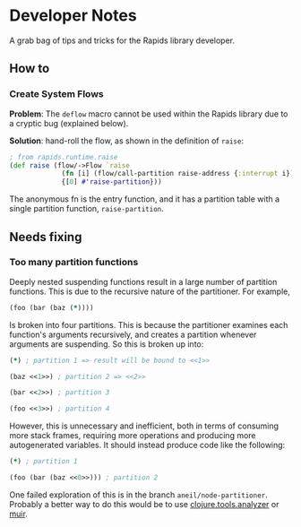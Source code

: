 # Developer Notes

A grab bag of tips and tricks for the Rapids library developer.

## How to
### Create System Flows

**Problem**: The `deflow` macro cannot be used within the Rapids library due to a cryptic bug (explained below). 

**Solution**: hand-roll the flow, as shown in the definition of `raise`:

```Clojure
; from rapids.runtime.raise
(def raise (flow/->Flow `raise
             (fn [i] (flow/call-partition raise-address {:interrupt i}))
             {[0] #'raise-partition}))
```

The anonymous fn is the entry function, and it has a partition table with a single partition function, `raise-partition`.  

## Needs fixing

### Too many partition functions

Deeply nested suspending functions result in a large number of partition functions. This is due to the recursive nature of the partitioner. For example,

```Clojure
(foo (bar (baz (*))))
```

Is broken into four partitions. This is because the partitioner examines each function's arguments recursively, and creates a partition whenever arguments are suspending. So this is broken up into:

```Clojure
(*) ; partition 1 => result will be bound to <<1>> 

(baz <<1>>) ; partition 2 => <<2>>

(bar <<2>>) ; partition 3

(foo <<3>>) ; partition 4
```

However, this is unnecessary and inefficient, both in terms of consuming more stack frames, requiring more operations and producing more autogenerated variables. It should instead produce code like the following:

```Clojure
(*) ; partition 1

(foo (bar (baz <<0>>))) ; partition 2
```

One failed exploration of this is in the branch `aneil/node-partitioner`. Probably a better way to do this would be to use [clojure.tools.analyzer](https://github.com/clojure/tools.analyzer) or [muir](https://github.com/hugoduncan/muir).